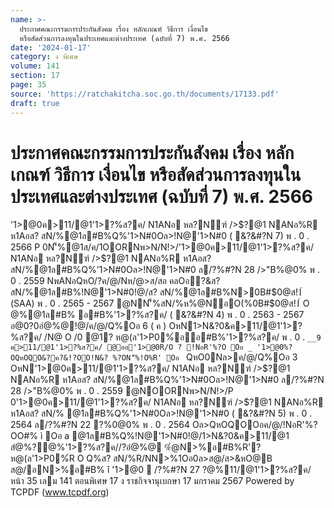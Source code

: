 ```yaml
---
name: >-
  ประกาศคณะกรรมการประกันสังคม เรื่อง หลักเกณฑ์ วิธีการ เงื่อนไข
  หรือสัดส่วนการลงทุนในประเทศและต่างประเทศ (ฉบับที่ 7) พ.ศ. 2566
date: '2024-01-17'
category: ง พิเศษ
volume: 141
section: 17
page: 35
source: 'https://ratchakitcha.soc.go.th/documents/17133.pdf'
draft: true
---
```


# ประกาศคณะกรรมการประกันสังคม เรื่อง หลักเกณฑ์ วิธีการ เงื่อนไข หรือสัดส่วนการลงทุนในประเทศและต่างประเทศ (ฉบับที่ 7) พ.ศ. 2566

'1>@0ค>11/@1'1>?%ส?ค/ N1ANอ หล?Nฑ์ />$?@1 NANอ%R ห1Aอส? สN/%@1ล#B%Q%'1>N#0Oล>!N@'1>N#0 ( &?&#?N 7) พ . 0 . 2566 P 0N'็%@1ส/ค/1OORNพ>N/N!>/'1>@0ค>11/@1'1>?%ส?ค/ N1ANอ หล?Nฑ์ />$?@1 NANอ%R ห1Aอส? สN/%@1ล#B%Q%'1>N#0Oล>!N@'1>N#0 ล/?%#?N 28 />"B%@0% พ . 0 . 2559 NพANอQหO/?ค/@/Nห/@>ส/สอ คลOอ?&ส? สN/%@1ล#B%!N@'1>N#0!@/ส? สN/%@1ล#B%N>0B#$0@ส!1์ (SAA) พ . 0 . 2565 - 2567 @NN'็%สN/%ห%@NอO(%0B#$0@ส!1์ O @%@1ล#B% อ#B%'1>?%ส?ค/ ( &?&#?N 4) พ . 0 . 2563 - 2567 อ@0?0อํ@%@!@/ค/@/Q%Oอ 6 ( ค ) OหN1>N&?0&ค>11/@1'1>?%ส?ค/ /N@ O /0 @1? ห@(ล'1>P0%์ออ#B%'1>?%ส?ค/ พ . 0 . `__9 ค>11/@1'1>?%ส?ค/ @ออ'1>@0R/O ? !NอR'%?O Oอ _ '1>@0%?OQหOQO&?ค?&!?OO!N&? %?ON'็%!O%R' Oอ ` QหO0Nล>ค/@/Q%Oอ 3 OหN'1>@0ค>11/@1'1>?%ส?ค/ N1ANอ หล?Nฑ์ />$?@1 NANอ%R ห1Aอส? สN/%@1ล#B%Q%'1>N#0Oล>!N@'1>N#0 ล/?%#?N 28 />"B%@0% พ . 0 . 2559 @NOORNพ>N/N!>/P 0'1>@0ค>11/@1'1>?%ส?ค/ N1ANอ หล?Nฑ์ />$?@1 NANอ%R ห1Aอส? สN/% @1ล#B%Q%'1>N#0Oล>!N@'1>N#0 ( &?&#?N 5) พ . 0 . 2564 ล/?%#?N 22 ?%0@0% พ . 0 . 2564 Oล>QหOQOOอค/@/!NอR'%?OO#% ì Oอ a @1ล#B%Q%!N@'1>N#0!@/1>N&?0&ค>11/@1 สํ@%?@%'1>?%ส?ค//?อํ@%@ %ํ@N>%อ#B%R'? ห@(ล'1>P0%์R O Q%ส? สN/%R/NN>%1Oอ0ล>ส@/ส>&หO@B ส@/อN>%อ#B% î '1>@0  /?%#?N 27 $?%/@ค/ พ . 0 . `_` 6 RพP1%์ P!>Nส"?01 'ล? 1>#1/O1@% '1>$@%11/@1'1>?%ส?ค/ หน้า 35 เลม 141 ตอนพิเศษ 17 ง ราชกิจจานุเบกษา 17 มกราคม 2567 Powered by TCPDF (www.tcpdf.org)

